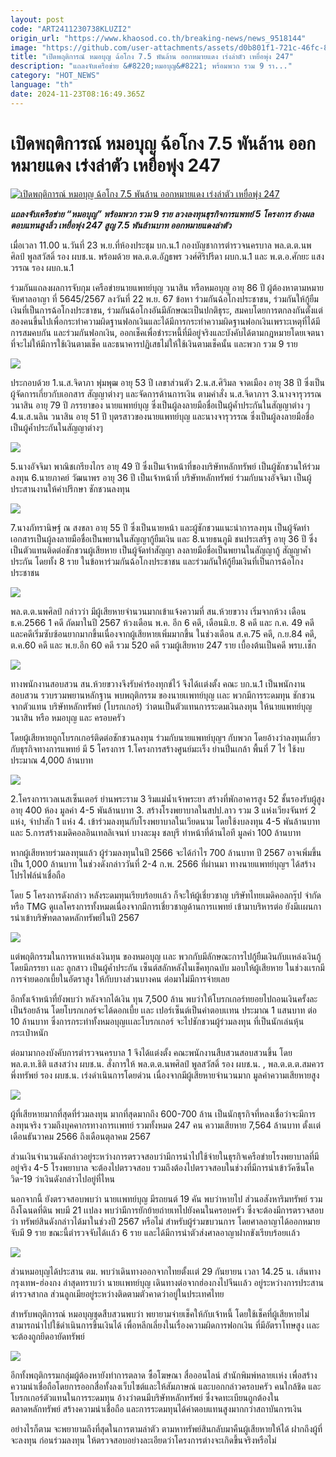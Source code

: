 ```yaml
---
layout: post
code: "ART2411230738KLUZI2"
origin_url: "https://www.khaosod.co.th/breaking-news/news_9518144"
image: "https://github.com/user-attachments/assets/d0b801f1-721c-46fc-87b1-868577b3c715"
title: "เปิดพฤติการณ์ หมอบุญ ฉ้อโกง 7.5 พันล้าน ออกหมายแดง เร่งล่าตัว เหยื่อพุ่ง 247"
description: "แถลงจับเครือข่าย &#8220;หมอบุญ&#8221; พร้อมพวก รวม 9 รา..."
category: "HOT_NEWS"
language: "th"
date: 2024-11-23T08:16:49.365Z
---
```


# เปิดพฤติการณ์ หมอบุญ ฉ้อโกง 7.5 พันล้าน ออกหมายแดง เร่งล่าตัว เหยื่อพุ่ง 247

[![เปิดพฤติการณ์ หมอบุญ ฉ้อโกง 7.5 พันล้าน ออกหมายแดง เร่งล่าตัว เหยื่อพุ่ง 247](https://www.khaosod.co.th/wpapp/uploads/2024/11/Doctor-Bun23-11-03.jpg "เปิดพฤติการณ์ หมอบุญ ฉ้อโกง 7.5 พันล้าน ออกหมายแดง เร่งล่าตัว เหยื่อพุ่ง 247")](https://www.khaosod.co.th/wpapp/uploads/2024/11/Doctor-Bun23-11-03.jpg)

_**แถลงจับเครือข่าย “หมอบุญ” พร้อมพวก รวม 9 ราย ลวงลงทุนธุรกิจการแพทย์ 5 โครงการ อ้างผลตอบแทนสูงลิ่ว เหยื่อพุ่ง 247 สูญ 7.5 พันล้านบาท ออกหมายแดงล่าตัว**_

เมื่อเวลา 11.00 น.วันที่ 23 พ.ย.ที่ห้องประชุม บก.น.1 กองบัญชาการตำรวจนครบาล พล.ต.ต.นพศิลป์ พูลสวัสดิ์ รอง ผบช.น. พร้อมด้วย พล.ต.ต.อัฏธพร วงศ์ศิริปรีดา ผบก.น.1 และ พ.ต.อ.ศักยะ แสงวรรณ รอง ผบก.น.1

ร่วมกันแถลงผลการจับกุม เครือข่ายนายแพทย์บุญ วนาสิน หรือหมอบุญ อายุ 86 ปี ผู้ต้องหาตามหมายจับศาลอาญา ที่ 5645/2567 ลงวันที่ 22 พ.ย. 67 ข้อหา ร่วมกันฉ้อโกงประชาชน, ร่วมกันให้กู้ยืมเงินที่เป็นการฉ้อโกงประชาชน, ร่วมกันฉ้อโกงอันมีลักษณะเป็นปกติธุระ, สมคบโดยการตกลงกันตั้งแต่สองคนขึ้นไปเพื่อกระทำความผิดฐานฟอกเงินและได้มีการกระทำความผิดฐานฟอกเงินเพราะเหตุที่ได้มีการสมคบกัน และร่วมกันฟอกเงิน, ออกเช็คเพื่อชำระหนี้ที่มีอยู่จริงและบังคับได้ตามกฎหมายโดยเจตนาที่จะไม่ให้มีการใช้เงินตามเช็ค และธนาคารปฏิเสธไม่ให้ใช้เงินตามเช็คนั้น และพวก รวม 9 ราย

[![](https://www.khaosod.co.th/wpapp/uploads/2024/11/Doctor-Bun23-11-01-1-696x422.jpg)](https://www.khaosod.co.th/wpapp/uploads/2024/11/Doctor-Bun23-11-01-1.jpg)

ประกอบด้วย 1.น.ส.จิดาภา พุ่มพุฒ อายุ 53 ปี เลขาส่วนตัว 2.น.ส.ศิวิมล จาดเมือง อายุ 38 ปี ซึ่งเป็นผู้จัดการเกี่ยวกับเอกสาร สัญญาต่างๆ และจัดการด้านการเงิน ตามคำสั่ง น.ส.จิดาภาฯ 3.นางจารุวรรณ วนาสิน อายุ 79 ปี ภรรยาของ นายแพทย์บุญ ซึ่งเป็นผู้ลงลายมือชื่อเป็นผู้ค้ำประกันในสัญญาต่าง ๆ 4.น.ส.นลิน วนาสิน อายุ 51 ปี บุตรสาวของนายแพทย์บุญ และนางจารุวรรณ ซึ่งเป็นผู้ลงลายมือชื่อเป็นผู้ค้ำประกันในสัญญาต่างๆ

[![](https://www.khaosod.co.th/wpapp/uploads/2024/11/Doctor-Bun23-11-01-2-696x464.jpg)](https://www.khaosod.co.th/wpapp/uploads/2024/11/Doctor-Bun23-11-01-2.jpg)

5.นางอัจจิมา พาณิชเกรียงไกร อายุ 49 ปี ซึ่งเป็นเจ้าหน้าที่ของบริษัทหลักทรัพย์ เป็นผู้ชักชวนให้ร่วมลงทุน 6.นายภาคย์ วัฒนาพร อายุ 36 ปี เป็นเจ้าหน้าที่ บริษัทหลักทรัพย์ ร่วมกับนางอัจจิมา เป็นผู้ประสานงานให้คำปรึกษา ชักชวนลงทุน

[![](https://www.khaosod.co.th/wpapp/uploads/2024/11/Doctor-Bun23-11-01-5-696x464.jpg)](https://www.khaosod.co.th/wpapp/uploads/2024/11/Doctor-Bun23-11-01-5.jpg)

7.นางภัทรานิษฐ์ ณ สงขลา อายุ 55 ปี ซึ่งเป็นนายหน้า และผู้ชักชวนแนะนำการลงทุน เป็นผู้จัดทำเอกสารเป็นผู้ลงลายมือชื่อเป็นพยานในสัญญากู้ยืมเงิน และ 8.นายธนภูมิ ชนประเสริฐ อายุ 36 ปี ซึ่งเป็นตัวแทนติดต่อชักชวนผู้เสียหาย เป็นผู้จัดทำสัญญา ลงลายมือชื่อเป็นพยานในสัญญากู้ สัญญาค้ำประกัน โดยทั้ง 8 ราย ในข้อหาร่วมกันฉ้อโกงประชาชน และร่วมกันให้กู้ยืมเงินที่เป็นการฉ้อโกงประชาชน

[![](https://www.khaosod.co.th/wpapp/uploads/2024/11/Doctor-Bun23-11-01-8-696x464.jpg)](https://www.khaosod.co.th/wpapp/uploads/2024/11/Doctor-Bun23-11-01-8.jpg)

พล.ต.ต.นพศิลป์ กล่าวว่า มีผู้เสียหายจำนวนมากเข้าแจ้งความที่ สน.ห้วยขวาง เริ่มจากห้วง เดือน ธ.ค.2566 1 คดี ถัดมาในปี 2567 ห้วงเดือน พ.ค. อีก 6 คดี, เดือนมิ.ย. 8 คดี และ ก.ค. 49 คดี และคดีเริ่มซับซ้อนยากมากขึ้นเนื่องจากผู้เสียหายเพิ่มมากขึ้น ในช่วงเดือน ส.ค.75 คดี, ก.ย.84 คดี, ต.ค.60 คดี และ พ.ย.อีก 60 คดี รวม 520 คดี รวมผู้เสียหาย 247 ราย เบื้องต้นเป็นคดี พรบ.เช็ก

[![](https://www.khaosod.co.th/wpapp/uploads/2024/11/Doctor-Bun23-11-01-9-696x464.jpg)](https://www.khaosod.co.th/wpapp/uploads/2024/11/Doctor-Bun23-11-01-9.jpg)

ทางพนักงานสอบสวน สน.ห้วยขวางจึงรับคำร้องทุกข์ไว้ จึงได้เเต่งตั้ง คณะ บก.น.1 เป็นพนักงานสอบสวน รวบรวมพยานหลักฐาน พบพฤติกรรม ของนายเเพทย์บุญ เเละ พวกมีการระดมทุน ชักชวนจากตัวแทน บริษัทหลักทรัพย์ (โบรกเกอร์) ว่าตนเป็นตัวแทนการระดมเงินลงทุน ให้นายแพทย์บุญ วนาสิน หรือ หมอบุญ และ ครอบครัว

โดยผู้เสียหายถูกโบรกเกอร์ติดต่อชักชวนลงทุน ร่วมกับนายแพทย์บุญฯ กับพวก โดยอ้างว่าลงทุนเกี่ยวกับธุรกิจทางการแพทย์ มี 5 โครงการ 1.โครงการสร้างศูนย์มะเร็ง ย่านปิ่นเกล้า พื้นที่ 7 ไร่ ใช้งบประมาณ 4,000 ล้านบาท

[![](https://www.khaosod.co.th/wpapp/uploads/2024/11/Doctor-Bun23-11-01-10-696x464.jpg)](https://www.khaosod.co.th/wpapp/uploads/2024/11/Doctor-Bun23-11-01-10.jpg)

2.โครงการเวลเนสเซ็นเตอร์ ย่านพระราม 3 ริมแม่น้ำเจ้าพระยา สร้างที่พักอาคารสูง 52 ชั้นรองรับผู้สูงอายุ 400 ห้อง มูลค่า 4-5 พันล้านบาท 3. สร้างโรงพยาบาลในสปป.ลาว รวม 3 แห่งเวียงจันทร์ 2 แห่ง, จำปาสัก 1 แห่ง 4. เข้าร่วมลงทุนกับโรงพยาบาลในเวียดนาม โดยใช้งบลงทุน 4-5 พันล้านบาท และ 5.การสร้างเมดิคอลอินเทลลิเจนท์ บางละมุง ชลบุรี ทำหน้าที่ด้านไอที มูลค่า 100 ล้านบาท

หากผู้เสียหายร่วมลงทุนแล้ว ผู้ร่วมลงทุนในปี 2566 จะได้กำไร 700 ล้านบาท ปี 2567 อาจเพิ่มขึ้นเป็น 1,000 ล้านบาท ในช่วงดังกล่าววันที่ 2-4 ก.พ. 2566 ที่ผ่านมา ทางนายแพทย์บุญฯ ได้สร้างโปรไฟล์น่าเชื่อถือ

โดย 5 โครงการดังกล่าว หลังระดมทุนเรียบร้อยเเล้ว ก็จะให้ผู้เชี่ยวชาญ บริษัทไทยเมดิคอลกรุ๊ป จำกัด หรือ TMG ดูเเลโครงการทั้งหมดเนื่องจากมีการเชี่ยวชาญด้านการเเพทย์ เข้ามาบริหารต่อ ยังมีเเผนการนำเข้าบริษัทตลาดหลักทรัพย์ในปี 2567

[![](https://www.khaosod.co.th/wpapp/uploads/2024/11/Doctor-Bun23-11-01-13-696x464.jpg)](https://www.khaosod.co.th/wpapp/uploads/2024/11/Doctor-Bun23-11-01-13.jpg)

แต่พฤติกรรมในการหาเเหล่งเงินทุน ของหมอบุญ เเละ พวกกับมีลักษณะการไปกู้ยืมเงินกับเเหล่งเงินกู้ โดยมีภรรยา เเละ ลูกสาว เป็นผู้ค้ำประกัน เซ็นต์สลักหลังในเช็คทุกฉบับ มอบให้ผู้เสียหาย ในช่วงเเรกมีการจ่ายดอกเบี้ยในอัตราสูง ให้กับบางส่วนบางคน ต่อมาไม่มีการจ่ายเลย

อีกทั้งเจ้าหน้าที่ยังพบว่า หลังจากได้เงิน ทุน 7,500 ล้าน พบว่าให้โบรกเกอร์ทยอยไปถอนเงินครั้งละเป็นร้อยล้าน โดยโบรกเกอร์จะได้ดอกเบี้ย เเละ เปอร์เซ็นต์เป็นค่าตอบเเทน ประมาณ 1 แสนบาท ต่อ 10 ล้านบาท ซึ่งการกระทำทั้งหมอบุญเเเละโบรกเกอร์ จะไปชักชวนผู้ร่วมลงทุน ที่เป็นนักเล่นหุ้น กระเป๋าหนัก

ต่อมามากองบังคับการตำรวจนครบาล 1 จึงได้แต่งตั้ง คณะพนักงานสืบสวนสอบสวนขึ้น โดย พล.ต.ท.ธิติ แสงสว่าง ผบช.น. สั่งการให้ พล.ต.ต.นพศิลป์ พูลสวัสดิ์ รอง ผบช.น. , พล.ต.ต.ต.สมควร พึ่งทรัพย์ รอง ผบช.น. เร่งดำเนินการโดยด่วน เนื่องจากมีผู้เสียหายจำนวนมาก มูลค่าความเสียหายสูง

[![](https://www.khaosod.co.th/wpapp/uploads/2024/11/Doctor-Bun23-11-01-15-696x464.jpg)](https://www.khaosod.co.th/wpapp/uploads/2024/11/Doctor-Bun23-11-01-15.jpg)

ผู้ที่เสียหายมากที่สุดที่ร่วมลงทุน มากที่สุดมากถึง 600-700 ล้าน เป็นนักธุรกิจที่หลงเชื่อว่าจะมีการลงทุนจริง รวมถึงบุคคากรทางการเเพทย์ รวมทั้งหมด 247 คน ความเสียหาย 7,564 ล้านบาท ตั้งเเต่เดือนธันวาคม 2566 ถึงเดือนตุลาคม 2567

ส่วนเงินจำนวนดังกล่าวอยู่ระหว่างการตรวจสอบว่ามีการนำไปใช้จ่ายในธุรกิจเครือข่ายโรงพยาบาลที่มีอยู่จริง 4-5 โรงพยาบาล จะต้องไปตรวจสอบ รวมถึงต้องไปตรวจสอบในช่วงที่มีการนำเข้าวัคซีนโควิด-19 ว่าเงินดังกล่าวไปอยู่ที่ไหน

นอกจากนี้ ยังตรวจสอบพบว่า นายเเพทย์บุญ มีรถยนต์ 19 คัน พบว่าหายไป ส่วนอสังหาริมทรัพย์ รวมถึงโฉนดที่ดิน พบมี 21 เเปลง พบว่ามีการยักย้ายถ่ายเทไปยังคนในครอบครัว ซึ่งจะต้องมีการตรวจสอบว่า ทรัพย์สินดังกล่าวได้มาในช่วงปี 2567 หรือไม่ สำหรับผู้ร่วมขบวนการ โดยศาลอาญาได้ออกหมายจับมี 9 ราย ขณะนี้ตำรวจจับได้เเล้ว 6 ราย และได้มีการนำตัวส่งศาลอาญาฝากขังเรียบร้อยเเล้ว

[![](https://www.khaosod.co.th/wpapp/uploads/2024/11/Doctor-Bun23-11-01-16-696x464.jpg)](https://www.khaosod.co.th/wpapp/uploads/2024/11/Doctor-Bun23-11-01-16.jpg)

ส่วนหมอบุญได้ประสาน ตม. พบว่าเดินทางออกจากไทยตั้งเเต่ 29 กันยายน เวลา 14.25 น. เส้นทางกรุงเทพ-ฮ่องกง ล่าสุดทราบว่า นายเเพทย์บุญ เดินทางต่อจากฮ่องกงไปจีนเเล้ว อยู่ระหว่างการประสานตำรวจสากล ส่วนลูกเมียอยู่ระหว่างติดตามตัวคาดว่าอยู่ในประเทศไทย

สำหรับพฤติการณ์ หมอบุญชุดสืบสวนพบว่า พยายามจ่ายเช็คให้กับเจ้าหนี้ โดยใช้เช็คที่ผู้เสียหายไม่สามารถนำไปใช้ดำเนินการขึ้นเงินได้ เพื่อหลีกเลี่ยงในเรื่องความผิดการฟอกเงิน ที่มีอัตราโทษสูง เเละจะต้องถูกยึดอายัดทรัพย์

[![](https://www.khaosod.co.th/wpapp/uploads/2024/11/Doctor-Bun23-11-01-19-696x464.jpg)](https://www.khaosod.co.th/wpapp/uploads/2024/11/Doctor-Bun23-11-01-19.jpg)

อีกทั้งพฤติกรรมกลุ่มผู้ต้องหายังทำการตลาด ซื้อโฆษณา สื่อออนไลน์ สำนักพิมพ์หลายเเห่ง เพื่อสร้างความน่าเชื่อถือโดยการออกสื่อทั้งลงเว็บไซต์และให้สัมภาษณ์ และบอกกล่าวครอบครัว คนใกล้ชิด และโบรกเกอร์ตัวแทนในการระดมทุน อ้างว่าตนมีบริษัทหลักทรัพย์ ซึ่งจดทะเบียนถูกต้องในตลาดหลักทรัพย์ สร้างความน่าเชื่อถือ และการระดมทุนได้ค่าตอบแทนสูงมากกว่าสถาบันการเงิน

อย่างไรก็ตาม จะพยายามถึงที่สุดในการตามล่าตัว ตามหาทรัพย์สินกลับมาคืนผู้เสียหายให้ได้ ฝากถึงผู้ที่จะลงทุน ก่อนร่วมลงทุน ให้ตรวจสอบอย่างละเอียดว่าโครงการต่างจะเกิดขึ้นจริงหรือไม่